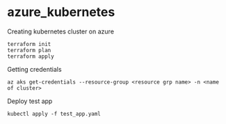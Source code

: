 # azure_kubernetes
 
Creating kubernetes cluster on azure

```
terraform init
terraform plan
terraform apply
```

Getting credentials 
```
az aks get-credentials --resource-group <resource grp name> -n <name of cluster>
```

Deploy test app
```
kubectl apply -f test_app.yaml
```
